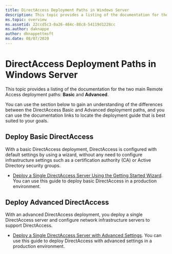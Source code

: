 ```yaml
---
title: DirectAccess Deployment Paths in Windows Server
description: This topic provides a listing of the documentation for the two main DirectAccess deployment paths in Windows Server 2016 asic and Advanced.
ms.topic: overview
ms.assetid: 22ccd5c3-0a26-484c-88c8-54119d1228cc
ms.author: daknappe
author: dknappettmsft
ms.date: 08/07/2020
---
```


# DirectAccess Deployment Paths in Windows Server

This topic provides a listing of the documentation for the two main Remote Access deployment paths: **Basic** and **Advanced**.

You can use the section below to gain an understanding of the differences between the DirectAccess Basic and Advanced deployment paths, and you can use the documentation links to locate the deployment guide that is best suited to your goals.

## Deploy Basic DirectAccess
With a basic DirectAccess deployment, DirectAccess is configured with default settings by using a wizard, without any need to configure infrastructure settings such as a certification authority (CA) or Active Directory security groups.

-   [Deploy a Single DirectAccess Server Using the Getting Started Wizard](../../remote-access/directaccess/single-server-wizard/Deploy-a-Single-DirectAccess-Server-Using-the-Getting-Started-Wizard.md). You can use this guide to deploy basic DirectAccess in a production environment.

## Deploy Advanced DirectAccess
With an advanced DirectAccess deployment, you deploy a single DirectAccess server and configure network infrastructure servers to support DirectAccess.

-   [Deploy a Single DirectAccess Server with Advanced Settings](../../remote-access/directaccess/single-server-advanced/Deploy-a-Single-DirectAccess-Server-with-Advanced-Settings.md). You can use this guide to deploy DirectAccess with advanced settings in a production environment.



